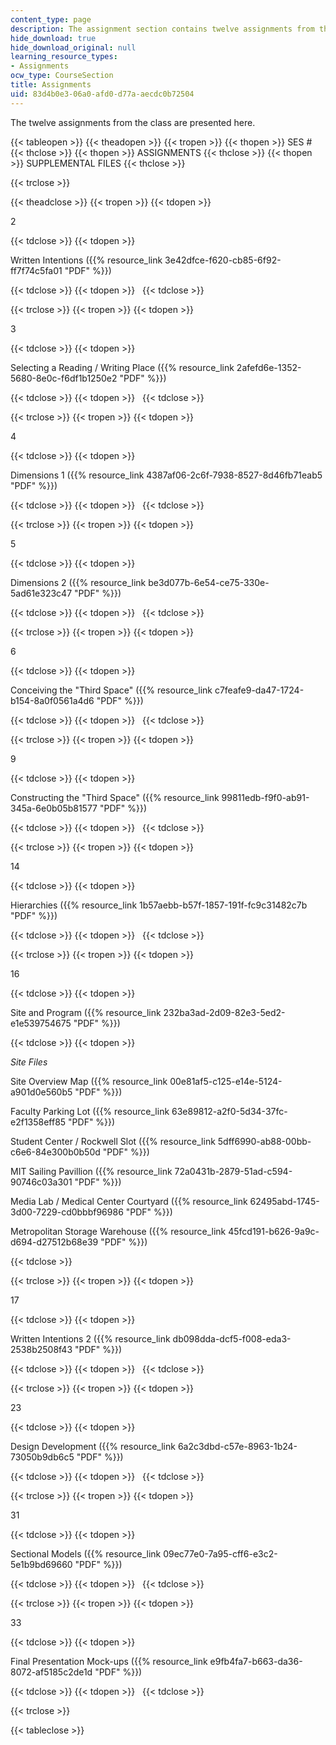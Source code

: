 ```yaml
---
content_type: page
description: The assignment section contains twelve assignments from the class.
hide_download: true
hide_download_original: null
learning_resource_types:
- Assignments
ocw_type: CourseSection
title: Assignments
uid: 83d4b0e3-06a0-afd0-d77a-aecdc0b72504
---
```


The twelve assignments from the class are presented here.

{{< tableopen >}}
{{< theadopen >}}
{{< tropen >}}
{{< thopen >}}
SES #
{{< thclose >}}
{{< thopen >}}
ASSIGNMENTS
{{< thclose >}}
{{< thopen >}}
SUPPLEMENTAL FILES
{{< thclose >}}

{{< trclose >}}

{{< theadclose >}}
{{< tropen >}}
{{< tdopen >}}


2


{{< tdclose >}}
{{< tdopen >}}


Written Intentions ({{% resource_link 3e42dfce-f620-cb85-6f92-ff7f74c5fa01 "PDF" %}})


{{< tdclose >}}
{{< tdopen >}}
 
{{< tdclose >}}

{{< trclose >}}
{{< tropen >}}
{{< tdopen >}}


3


{{< tdclose >}}
{{< tdopen >}}


Selecting a Reading / Writing Place ({{% resource_link 2afefd6e-1352-5680-8e0c-f6df1b1250e2 "PDF" %}})


{{< tdclose >}}
{{< tdopen >}}
 
{{< tdclose >}}

{{< trclose >}}
{{< tropen >}}
{{< tdopen >}}


4


{{< tdclose >}}
{{< tdopen >}}


Dimensions 1 ({{% resource_link 4387af06-2c6f-7938-8527-8d46fb71eab5 "PDF" %}})


{{< tdclose >}}
{{< tdopen >}}
 
{{< tdclose >}}

{{< trclose >}}
{{< tropen >}}
{{< tdopen >}}


5


{{< tdclose >}}
{{< tdopen >}}


Dimensions 2 ({{% resource_link be3d077b-6e54-ce75-330e-5ad61e323c47 "PDF" %}})


{{< tdclose >}}
{{< tdopen >}}
 
{{< tdclose >}}

{{< trclose >}}
{{< tropen >}}
{{< tdopen >}}


6


{{< tdclose >}}
{{< tdopen >}}


Conceiving the "Third Space" ({{% resource_link c7feafe9-da47-1724-b154-8a0f0561a4d6 "PDF" %}})


{{< tdclose >}}
{{< tdopen >}}
 
{{< tdclose >}}

{{< trclose >}}
{{< tropen >}}
{{< tdopen >}}


9


{{< tdclose >}}
{{< tdopen >}}


Constructing the "Third Space" ({{% resource_link 99811edb-f9f0-ab91-345a-6e0b05b81577 "PDF" %}})


{{< tdclose >}}
{{< tdopen >}}
 
{{< tdclose >}}

{{< trclose >}}
{{< tropen >}}
{{< tdopen >}}


14


{{< tdclose >}}
{{< tdopen >}}


Hierarchies ({{% resource_link 1b57aebb-b57f-1857-191f-fc9c31482c7b "PDF" %}})


{{< tdclose >}}
{{< tdopen >}}
 
{{< tdclose >}}

{{< trclose >}}
{{< tropen >}}
{{< tdopen >}}


16


{{< tdclose >}}
{{< tdopen >}}


Site and Program ({{% resource_link 232ba3ad-2d09-82e3-5ed2-e1e539754675 "PDF" %}})


{{< tdclose >}}
{{< tdopen >}}


_Site Files_

Site Overview Map ({{% resource_link 00e81af5-c125-e14e-5124-a901d0e560b5 "PDF" %}})

Faculty Parking Lot ({{% resource_link 63e89812-a2f0-5d34-37fc-e2f1358eff85 "PDF" %}})

Student Center / Rockwell Slot ({{% resource_link 5dff6990-ab88-00bb-c6e6-84e300b0b50d "PDF" %}})

MIT Sailing Pavillion ({{% resource_link 72a0431b-2879-51ad-c594-90746c03a301 "PDF" %}})

Media Lab / Medical Center Courtyard ({{% resource_link 62495abd-1745-3d00-7229-cd0bbbf96986 "PDF" %}})

Metropolitan Storage Warehouse ({{% resource_link 45fcd191-b626-9a9c-d694-d27512b68e39 "PDF" %}})


{{< tdclose >}}

{{< trclose >}}
{{< tropen >}}
{{< tdopen >}}


17


{{< tdclose >}}
{{< tdopen >}}


Written Intentions 2 ({{% resource_link db098dda-dcf5-f008-eda3-2538b2508f43 "PDF" %}})


{{< tdclose >}}
{{< tdopen >}}
 
{{< tdclose >}}

{{< trclose >}}
{{< tropen >}}
{{< tdopen >}}


23


{{< tdclose >}}
{{< tdopen >}}


Design Development ({{% resource_link 6a2c3dbd-c57e-8963-1b24-73050b9db6c5 "PDF" %}})


{{< tdclose >}}
{{< tdopen >}}
 
{{< tdclose >}}

{{< trclose >}}
{{< tropen >}}
{{< tdopen >}}


31


{{< tdclose >}}
{{< tdopen >}}


Sectional Models ({{% resource_link 09ec77e0-7a95-cff6-e3c2-5e1b9bd69660 "PDF" %}})


{{< tdclose >}}
{{< tdopen >}}
 
{{< tdclose >}}

{{< trclose >}}
{{< tropen >}}
{{< tdopen >}}


33


{{< tdclose >}}
{{< tdopen >}}


Final Presentation Mock-ups ({{% resource_link e9fb4fa7-b663-da36-8072-af5185c2de1d "PDF" %}})


{{< tdclose >}}
{{< tdopen >}}
 
{{< tdclose >}}

{{< trclose >}}

{{< tableclose >}}